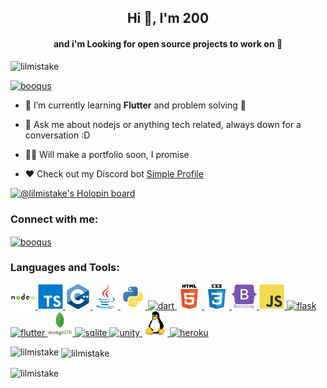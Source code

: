 <h2 align="center">Hi 👋, I'm 200</h2>
<h4 align="center">and i'm Looking for open source projects to work on 👀</h4>

<p align="left"> <img src="https://komarev.com/ghpvc/?username=lilmistake&label=Profile%20views&color=0e75b6&style=flat" alt="lilmistake" /> </p>

<p align="left"> <a href="https://twitter.com/booqus" target="blank"><img src="https://img.shields.io/twitter/follow/booqus?logo=twitter&style=for-the-badge" alt="booqus" /></a> </p>

- 🌱 I’m currently learning **Flutter** and problem solving 💪 

- 💬 Ask me about nodejs or anything tech related, always down for a conversation :D

- 🤦‍♂️ Will make a portfolio soon, I promise

- ❤️ Check out my Discord bot [Simple Profile](https://top.gg/bot/773384372819722290)

[![@lilmistake's Holopin board](https://holopin.me/lilmistake)](https://holopin.io/@lilmistake)


<h3 align="left">Connect with me:</h3>
<p align="left">
<a href="https://twitter.com/booqus" target="blank"><img align="center" src="https://raw.githubusercontent.com/rahuldkjain/github-profile-readme-generator/master/src/images/icons/Social/twitter.svg" alt="booqus" height="30" width="40" /></a>
</p>

<h3 align="left">Languages and Tools:</h3>
<p align="left"> 


<a href="https://nodejs.org" target="_blank" rel="noreferrer"> <img src="https://raw.githubusercontent.com/devicons/devicon/master/icons/nodejs/nodejs-original-wordmark.svg" alt="nodejs" width="40" height="40"/> </a>
<a href="https://www.typescriptlang.org/" target="_blank" rel="noreferrer"> <img src="https://raw.githubusercontent.com/devicons/devicon/master/icons/typescript/typescript-original.svg" alt="typescript" width="40" height="40"/> </a>
<a href="https://www.w3schools.com/cpp/" target="_blank" rel="noreferrer"> <img src="https://raw.githubusercontent.com/devicons/devicon/master/icons/cplusplus/cplusplus-original.svg" alt="cplusplus" width="40" height="40"/> </a>
<a href="https://www.java.com" target="_blank" rel="noreferrer"> <img src="https://raw.githubusercontent.com/devicons/devicon/master/icons/java/java-original.svg" alt="java" width="40" height="40"/> </a> 
<a href="https://www.python.org" target="_blank" rel="noreferrer"> <img src="https://raw.githubusercontent.com/devicons/devicon/master/icons/python/python-original.svg" alt="python" width="40" height="40"/> </a> 
<a href="https://dart.dev" target="_blank" rel="noreferrer"> <img src="https://www.vectorlogo.zone/logos/dartlang/dartlang-icon.svg" alt="dart" width="40" height="40"/> </a>
<a href="https://www.w3.org/html/" target="_blank" rel="noreferrer"> <img src="https://raw.githubusercontent.com/devicons/devicon/master/icons/html5/html5-original-wordmark.svg" alt="html5" width="40" height="40"/> </a> 
<a href="https://www.w3schools.com/css/" target="_blank" rel="noreferrer"><img src="https://raw.githubusercontent.com/devicons/devicon/master/icons/css3/css3-original-wordmark.svg" alt="css3" width="40" height="40"/> </a>
<a href="https://getbootstrap.com" target="_blank" rel="noreferrer"> <img src="https://raw.githubusercontent.com/devicons/devicon/master/icons/bootstrap/bootstrap-plain-wordmark.svg" alt="bootstrap" width="40" height="40"/> </a>
<a href="https://developer.mozilla.org/en-US/docs/Web/JavaScript" target="_blank" rel="noreferrer"> <img src="https://raw.githubusercontent.com/devicons/devicon/master/icons/javascript/javascript-original.svg" alt="javascript" width="40" height="40"/> </a> 
<a href="https://flask.palletsprojects.com/" target="_blank" rel="noreferrer"> <img src="https://www.vectorlogo.zone/logos/pocoo_flask/pocoo_flask-icon.svg" alt="flask" width="40" height="40"/> </a>
<a href="https://flutter.dev" target="_blank" rel="noreferrer"> <img src="https://www.vectorlogo.zone/logos/flutterio/flutterio-icon.svg" alt="flutter" width="40" height="40"/> </a> 
<a href="https://www.mongodb.com/" target="_blank" rel="noreferrer"> <img src="https://raw.githubusercontent.com/devicons/devicon/master/icons/mongodb/mongodb-original-wordmark.svg" alt="mongodb" width="40" height="40"/> </a>
<a href="https://www.sqlite.org/" target="_blank" rel="noreferrer"> <img src="https://www.vectorlogo.zone/logos/sqlite/sqlite-icon.svg" alt="sqlite" width="40" height="40"/> </a> 
<a href="https://unity.com/" target="_blank" rel="noreferrer"> <img src="https://www.vectorlogo.zone/logos/unity3d/unity3d-icon.svg" alt="unity" width="40" height="40"/> </a> 
<a href="https://www.linux.org/" target="_blank" rel="noreferrer"> <img src="https://raw.githubusercontent.com/devicons/devicon/master/icons/linux/linux-original.svg" alt="linux" width="40" height="40"/> </a>
<a href="https://heroku.com" target="_blank" rel="noreferrer"> <img src="https://www.vectorlogo.zone/logos/heroku/heroku-icon.svg" alt="heroku" width="40" height="40"/> </a> 
</p>

<p><img align="left" src="https://github-readme-stats.vercel.app/api/top-langs?username=lilmistake&show_icons=true&locale=en&layout=compact" alt="lilmistake" /></p>

<p>&nbsp;<img align="center" src="https://github-readme-stats.vercel.app/api?username=lilmistake&show_icons=true&locale=en" alt="lilmistake" /></p>

<p><img align="center" src="https://github-readme-streak-stats.herokuapp.com/?user=lilmistake&" alt="lilmistake" /></p>


